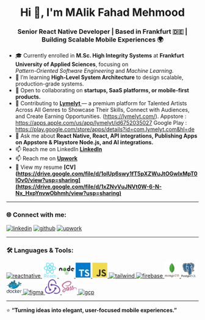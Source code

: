 <h1 align="center">Hi 👋, I'm MAlik Fahad Mehmood</h1>
<h3 align="center">Senior React Native Developer | Based in Frankfurt 🇩🇪 | Building Scalable Mobile Experiences 🌍</h3>

- 🎓 Currently enrolled in **M.Sc. High Integrity Systems** at **Frankfurt University of Applied Sciences**, focusing on  
  _Pattern-Oriented Software Engineering_ and _Machine Learning._  
- 🌱 I’m learning **High-Level System Architecture** to design scalable, production-grade systems.  
- 👯 Open to collaborating on **startups, SaaS platforms, or mobile-first products.**
- 🚀 Contributing to **[Lymelyt ](https://lymelyt.com/)** — a premium platform  for Talented Artists Across All Genres to Showcase Their Skills, Connect with Audiences, and Create Earning Opportunities. (https://lymelyt.com/). Appstore : https://apps.apple.com/us/app/lymelyt/id6752035027 Google Play : https://play.google.com/store/apps/details?id=com.lymelyt.com&hl=de
- 💬 Ask me about **React Native, React, API integrations, Publishing Apps on Appstore & Playstore Node.js, and AI integrations.**
- 📫 Reach me on LinkedIn  **[LinkedIn](https://www.linkedin.com/in/fahaddev0072/)**  
- 📫 Reach me on **[Upwork](https://www.upwork.com/freelancers/~0153e820cd3b4dc9f7)**
- 📄  View my resume **[CV](https://drive.google.com/file/d/1olUp6swy1fT5pXZWuJtOGwIxMpT0IOv0/view?usp=sharing](https://drive.google.com/file/d/1xZNvVuJNVt0W-6-N-Nx_HxpYnvwObhmh/view?usp=sharing)**  

---

<h3 align="left">🌐 Connect with me:</h3>
<p align="left">
<a href="https://www.linkedin.com/in/fahadmehmooddev/" target="_blank"><img src="https://cdn.jsdelivr.net/gh/devicons/devicon/icons/linkedin/linkedin-original.svg" alt="linkedin" width="40" height="40"/></a>
<a href="https://github.com/cjcole8" target="_blank"><img src="https://cdn.jsdelivr.net/gh/devicons/devicon/icons/github/github-original.svg" alt="github" width="40" height="40"/></a>
<a href="https://www.upwork.com/freelancers/~0153e820cd3b4dc9f7" target="_blank"><img src="https://cdn.worldvectorlogo.com/logos/upwork.svg" alt="upwork" width="40" height="40"/></a>
</p>

---

<h3 align="left">🛠️ Languages & Tools:</h3>
<p align="left">
<a href="https://reactnative.dev/" target="_blank" rel="noreferrer"> <img src="https://reactnative.dev/img/header_logo.svg" alt="reactnative" width="40" height="40"/> </a> 
<a href="https://reactjs.org/" target="_blank" rel="noreferrer"> <img src="https://raw.githubusercontent.com/devicons/devicon/master/icons/react/react-original-wordmark.svg" alt="react" width="40" height="40"/> </a> 
<a href="https://nodejs.org" target="_blank" rel="noreferrer"> <img src="https://raw.githubusercontent.com/devicons/devicon/master/icons/nodejs/nodejs-original-wordmark.svg" alt="nodejs" width="40" height="40"/> </a>
<a href="https://www.typescriptlang.org/" target="_blank" rel="noreferrer"> <img src="https://raw.githubusercontent.com/devicons/devicon/master/icons/typescript/typescript-original.svg" alt="typescript" width="40" height="40"/> </a> 
<a href="https://developer.mozilla.org/en-US/docs/Web/JavaScript" target="_blank" rel="noreferrer"> <img src="https://raw.githubusercontent.com/devicons/devicon/master/icons/javascript/javascript-original.svg" alt="javascript" width="40" height="40"/> </a>
<a href="https://tailwindcss.com/" target="_blank" rel="noreferrer"> <img src="https://www.vectorlogo.zone/logos/tailwindcss/tailwindcss-icon.svg" alt="tailwind" width="40" height="40"/> </a>
<a href="https://firebase.google.com/" target="_blank" rel="noreferrer"> <img src="https://www.vectorlogo.zone/logos/firebase/firebase-icon.svg" alt="firebase" width="40" height="40"/> </a>
<a href="https://www.mongodb.com/" target="_blank" rel="noreferrer"> <img src="https://raw.githubusercontent.com/devicons/devicon/master/icons/mongodb/mongodb-original-wordmark.svg" alt="mongodb" width="40" height="40"/> </a> 
<a href="https://www.postgresql.org" target="_blank" rel="noreferrer"> <img src="https://raw.githubusercontent.com/devicons/devicon/master/icons/postgresql/postgresql-original-wordmark.svg" alt="postgresql" width="40" height="40"/> </a> 
<a href="https://www.docker.com/" target="_blank" rel="noreferrer"> <img src="https://raw.githubusercontent.com/devicons/devicon/master/icons/docker/docker-original-wordmark.svg" alt="docker" width="40" height="40"/> </a>
<a href="https://www.figma.com/" target="_blank" rel="noreferrer"> <img src="https://www.vectorlogo.zone/logos/figma/figma-icon.svg" alt="figma" width="40" height="40"/> </a> 
<a href="https://redux.js.org" target="_blank" rel="noreferrer"> <img src="https://raw.githubusercontent.com/devicons/devicon/master/icons/redux/redux-original.svg" alt="redux" width="40" height="40"/> </a>
<a href="https://sass-lang.com" target="_blank" rel="noreferrer"> <img src="https://raw.githubusercontent.com/devicons/devicon/master/icons/sass/sass-original.svg" alt="sass" width="40" height="40"/> </a>
<a href="https://cloud.google.com" target="_blank" rel="noreferrer"> <img src="https://www.vectorlogo.zone/logos/google_cloud/google_cloud-icon.svg" alt="gcp" width="40" height="40"/> </a>
</p>

---

⭐ **“Turning ideas into elegant, user-focused mobile experiences.”**
